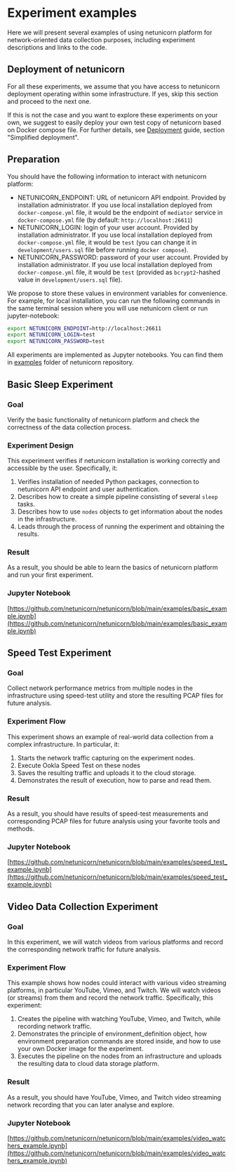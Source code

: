 # Experiment examples

Here we will present several examples of using netunicorn platform for network-oriented data collection purposes, including experiment descriptions and links to the code.

## Deployment of netunicorn
For all these experiments, we assume that you have access to netunicorn deployment operating within some infrastructure. If yes, skip this section and proceed to the next one.

If this is not the case and you want to explore these experiments on your own, we suggest to easily deploy your own test copy of netunicorn based on Docker compose file. For further details, see [Deployment](/administrator_docs/deployment) guide, section "Simplified deployment".

## Preparation
You should have the following information to interact with netunicorn platform:
- NETUNICORN_ENDPOINT: URL of netunicorn API endpoint. Provided by installation administrator. If you use local installation deployed from `docker-compose.yml` file, it would be the endpoint of `mediator` service in `docker-compose.yml` file (by default: `http://localhost:26611`)
- NETUNICORN_LOGIN: login of your user account. Provided by installation administrator. If you use local installation deployed from `docker-compose.yml` file, it would be `test` (you can change it in `development/users.sql` file before running `docker compose`).
- NETUNICORN_PASSWORD: password of your user account. Provided by installation administrator. If you use local installation deployed from `docker-compose.yml` file, it would be `test` (provided as `bcrypt2`-hashed value in `development/users.sql` file).

We propose to store these values in environment variables for convenience. For example, for local installation, you can run the following commands in the same terminal session where you will use netunicorn client or run jupyter-notebook:
```bash
export NETUNICORN_ENDPOINT=http://localhost:26611
export NETUNICORN_LOGIN=test
export NETUNICORN_PASSWORD=test
```

All experiments are implemented as Jupyter notebooks. You can find them in [examples](https://github.com/netunicorn/netunicorn/tree/main/examples) folder of netunicorn repository.


## Basic Sleep Experiment

### Goal
Verify the basic functionality of netunicorn platform and check the correctness of the data collection process.

### Experiment Design
This experiment verifies if netunicorn installation is working correctly and accessible by the user. Specifically, it:
1. Verifies installation of needed Python packages, connection to netunicorn API endpoint and user authentication.
2. Describes how to create a simple pipeline consisting of several `sleep` tasks.
3. Describes how to use `nodes` objects to get information about the nodes in the infrastructure.
4. Leads through the process of running the experiment and obtaining the results.

### Result
As a result, you should be able to learn the basics of netunicorn platform and run your first experiment.

### Jupyter Notebook
[https://github.com/netunicorn/netunicorn/blob/main/examples/basic_example.ipynb](https://github.com/netunicorn/netunicorn/blob/main/examples/basic_example.ipynb)

## Speed Test Experiment

### Goal
Collect network performance metrics from multiple nodes in the infrastructure using speed-test utility and store the resulting PCAP files for future analysis.

### Experiment Flow
This experiment shows an example of real-world data collection from a complex infrastructure. In particular, it:
1. Starts the network traffic capturing on the experiment nodes.
2. Execute Ookla Speed Test on these nodes
3. Saves the resulting traffic and uploads it to the cloud storage.
4. Demonstrates the result of execution, how to parse and read them.

### Result
As a result, you should have results of speed-test measurements and corresponding PCAP files for future analysis using your favorite tools and methods.

### Jupyter Notebook
[https://github.com/netunicorn/netunicorn/blob/main/examples/speed_test_example.ipynb](https://github.com/netunicorn/netunicorn/blob/main/examples/speed_test_example.ipynb)

## Video Data Collection Experiment

### Goal
In this experiment, we will watch videos from various platforms and record the corresponding network traffic for future analysis.

### Experiment Flow
This example shows how nodes could interact with various video streaming platforms, in particular YouTube, Vimeo, and Twitch. We will watch videos (or streams) from them and record the network traffic. Specifically, this experiment:
1. Creates the pipeline with watching YouTube, Vimeo, and Twitch, while recording network traffic.
2. Demonstrates the principle of environment_definition object, how environment preparation commands are stored inside, and how to use your own Docker image for the experiment.
3. Executes the pipeline on the nodes from an infrastructure and uploads the resulting data to cloud data storage platform.

### Result
As a result, you should have YouTube, Vimeo, and Twitch video streaming network recording that you can later analyse and explore.

### Jupyter Notebook
[https://github.com/netunicorn/netunicorn/blob/main/examples/video_watchers_example.ipynb](https://github.com/netunicorn/netunicorn/blob/main/examples/video_watchers_example.ipynb)
